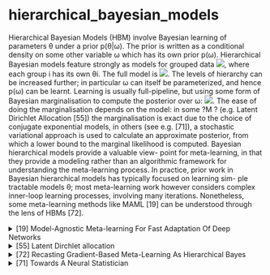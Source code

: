 # hierarchical_bayesian_models
Hierarchical Bayesian Models (HBM) involve Bayesian learning of parameters θ under a prior p(θ|ω). 
The prior is written as a conditional density on some other variable ω which has its own prior p(ω). 
Hierarchical Bayesian models feature strongly as models for grouped data <img src="https://render.githubusercontent.com/render/math?math=\mathcal{D} = {\mathcal{D}_i|i = 1, 2, . . . ,M}">, where each group i has its own θi. The full model is
<img src="https://render.githubusercontent.com/render/math?math=\left[\prod_{i=1}^{M} p\left(\mathcal{D}_{i} | \theta_{i}\right) p\left(\theta_{i} | \omega\right)\right] p(\omega)">.
The levels of hierarchy can be increased further; in particular ω can itself be parameterized, and hence p(ω) can
 be learnt. Learning is usually full-pipeline, but using some form
of Bayesian marginalisation to compute the posterior over ω: <img src="https://render.githubusercontent.com/render/math?math=\omega: P(\omega | \mathcal{D}) \sim p(\omega) \prod_{i=1}^{M} \int d \theta_{i} p\left(\mathcal{D}_{i} | \theta_{i}\right) p\left(\theta_{i} | \omega\right)">. The ease of
doing the marginalisation depends on the model: in some
?M ?
(e.g. Latent Dirichlet Allocation [55]) the marginalisation is exact due to the choice of conjugate exponential models, in others (see e.g. [71]), a stochastic variational approach is used to calculate an approximate posterior, from which a lower bound to the marginal likelihood is computed.
Bayesian hierarchical models provide a valuable view-
point for meta-learning, in that they provide a modeling rather than an algorithmic framework for understanding the meta-learning process. In practice, prior work in Bayesian hierarchical models has typically focused on learning sim- ple tractable models θ; most meta-learning work however considers complex inner-loop learning processes, involving many iterations. Nonetheless, some meta-learning methods like MAML [19] can be understood through the lens of HBMs [72].
<!-- REFERENCE -->


<details>
<summary>[19] Model-Agnostic Meta-learning For Fast Adaptation Of Deep Networks</summary>
<br>
<!-- (model_agnostic_meta_learning_for_fast_adaptation_of_deep_networks.md) -->

# model_agnostic_meta_learning_for_fast_adaptation_of_deep_networks.md
## What?
- Model-agnostic meta-learning algorithm that can adapt to every gradient-based models, including classisication, 
regression, reinforcement leanring
## Why?
- To adapt to any gradient-based model
- Solve new task quickly with a few gradient steps by learning initial weights

## How?
The algorithm is shown in the images below:
![alt text](../images/maml.png)

![alt text](../images/maml_few_shot_supervised.png)

![alt text](../images/maml_rl.png)

- Loss function can be any frequenly used loss function for that task.
- MAML can maximize the sensitivity of the loss functions of new tasks with respect to the parameters.
## Results? (What did they find?)
- MAML can be used with any gradient-based models.
- MAML is sensitive to change in the task, such that small changes in the parameters will produce large improvements on 
the loss function.
- Perform better than transfer learning in regression tasks, because they can learn the abstract over tasks.
- State-of-the art in regression, classification, reinforcement learning 
- Without overfitting 
## Ideas to improve?
- Handle the computation problem. The paper currently use approximate method.

## Application ideas
- use meta-learning to find the initial weights for any deep learning model.
<!-- REFERENCE -->


[Model-Agnostic Meta-learning For Fast Adaptation Of Deep Networks](../papers/model_agnostic_meta_learning_for_fast_adaptation_of_deep_networks.md)

</details>



<details>
<summary>[55] Latent Dirchlet allocation</summary>
<br>
<!-- (latent_dirchlet_allocation.md) -->

# latent_dirchlet_allocation.md

<!-- REFERENCE -->


[Latent Dirchlet allocation](../papers/latent_dirchlet_allocation.md)

</details>



<details>
<summary>[72] Recasting Gradient-Based Meta-Learning As Hierarchical Bayes</summary>
<br>
<!-- (recasting_gradient_based_meta_learning_as_hierarchical_bayes.md) -->

# recasting_gradient_based_meta_learning_as_hierarchical_bayes.md

<!-- REFERENCE -->


[Recasting Gradient-Based Meta-Learning As Hierarchical Bayes](../papers/recasting_gradient_based_meta_learning_as_hierarchical_bayes.md)

</details>



<details>
<summary>[71] Towards A Neural Statistician</summary>
<br>
<!-- (towards_a_neural_statistician.md) -->

# towards_a_neural_statistician.md

<!-- REFERENCE -->


[Towards A Neural Statistician](../papers/towards_a_neural_statistician.md)

</details>

